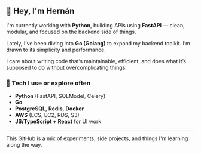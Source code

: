 ## 👋 Hey, I'm Hernán

I'm currently working with **Python**, building APIs using **FastAPI** — clean, modular, and focused on the backend side of things.

Lately, I’ve been diving into **Go (Golang)** to expand my backend toolkit. I’m drawn to its simplicity and performance.

I care about writing code that’s maintainable, efficient, and does what it’s supposed to do without overcomplicating things.


### 🧰 Tech I use or explore often

- **Python** (FastAPI, SQLModel, Celery)
- **Go**
- **PostgreSQL**, **Redis**, **Docker**
- **AWS** (ECS, EC2, RDS, S3)
- **JS/TypeScript + React** for UI work

---

This GitHub is a mix of experiments, side projects, and things I'm learning along the way.
